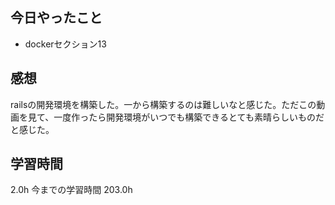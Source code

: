 ## 今日やったこと
- dockerセクション13

## 感想
railsの開発環境を構築した。一から構築するのは難しいなと感じた。ただこの動画を見て、一度作ったら開発環境がいつでも構築できるとても素晴らしいものだと感じた。

## 学習時間
2.0h 今までの学習時間 203.0h
